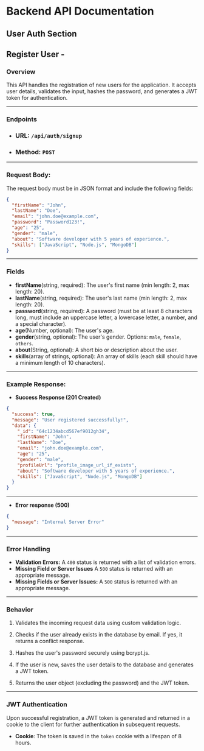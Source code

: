 # Backend API Documentation

## **User Auth Section**
## Register User -

### Overview

This API handles the registration of new users for the application. It accepts user details, validates the input, hashes the password, and generates a JWT token for authentication.

---

### Endpoints

- ### URL: `/api/auth/signup`
- ### Method: `POST`

---

### Request Body:

The request body must be in JSON format and include the following fields:

```json
{
  "firstName": "John",
  "lastName": "Doe",
  "email": "john.doe@example.com",
  "password": "Password123!",
  "age": "25",
  "gender": "male",
  "about": "Software developer with 5 years of experience.",
  "skills": ["JavaScript", "Node.js", "MongoDB"]
}
```

---

### **Fields**

- **firstName**(string, required): The user's first name (min length: 2, max length: 20).
- **lastName**(string, required): The user's last name (min length: 2, max length: 20).
- **password**(string, required): A password (must be at least 8 characters long, must include an uppercase letter, a lowercase letter, a number, and a special character).
- **age**(Number, optional): The user's age.
- **gender**(string, optional): The user's gender. Options: `male`, `female`, `others`.
- **about**(String, optional): A short bio or description about the user.
- **skills**(array of strings, optional): An array of skills (each skill should have a minimum length of 10 characters).

---

### Example Response:

- **Success Response (201 Created)**

```json
{
  "success": true,
  "message": "User registered successfully!",
  "data": {
    "_id": "64c1234abcd567ef9012gh34",
    "firstName": "John",
    "lastName": "Doe",
    "email": "john.doe@example.com",
    "age": "25",
    "gender": "male",
    "profileUrl": "profile_image_url_if_exists",
    "about": "Software developer with 5 years of experience.",
    "skills": ["JavaScript", "Node.js", "MongoDB"]
  }
}
```

---

- **Error response (500)**

```json
{
  "message": "Internal Server Error"
}
```

---

### **Error Handling**

- **Validation Errors:** A `400` status is returned with a list of validation errors.
- **Missing Field or Server Issues** A `500` status is returned with an appropriate message.
- **Missing Fields or Server Issues:** A `500` status is returned with an appropriate message.

---

### **Behavior**

1. Validates the incoming request data using custom validation logic.

2. Checks if the user already exists in the database by email. If yes, it returns a conflict response.

3. Hashes the user's password securely using bcrypt.js.

4. If the user is new, saves the user details to the database and generates a JWT token.

5. Returns the user object (excluding the password) and the JWT token.

---

### **JWT Authentication**

Upon successful registration, a JWT token is generated and returned in a cookie to the client for further authentication in subsequent requests.

- **Cookie**: The token is saved in the `token` cookie with a lifespan of 8 hours.
